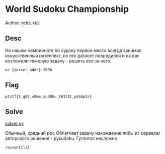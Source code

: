 # World Sudoku Championship
Author: `@chiukki`

## Desc
На нашем чемпионате по судоку первое место всегда занимал искусственный интеллект, но его датасет повредился и на вас возложили тяжелую задачу - решить все за него.

`nc {server_addr}:2806`

## Flag

```
ptctf{1_g0t_s0me_sud0ku_t01l3t_p444p3r}
```

## Solve

[solver.py](./solver.py)

Обычный, средний ppc
Облегчает задачу нахождение либы из сервера/авторского решения - pysudoku. Гуглится несложно

`recvuntil()`
